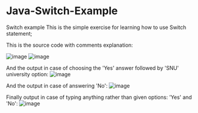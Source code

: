 # Java-Switch-Example
Switch example
This is the simple exercise for learning how to use Switch statement;

This is the source code with comments explanation:

![image](https://user-images.githubusercontent.com/24220136/200303218-7570af47-363e-44e0-8049-a5429fbc1c8d.png)
![image](https://user-images.githubusercontent.com/24220136/200303310-09551039-6716-44bb-95b6-ffdd8e2d8131.png)

And the output in case of choosing the 'Yes' answer followed by 'SNU' university option: ![image](https://user-images.githubusercontent.com/24220136/200303545-1c16eb39-cb33-49b2-8111-680ee085ba50.png)

And the output in case of answering 'No': ![image](https://user-images.githubusercontent.com/24220136/200303770-b270539c-b47c-4aec-a773-f2f184c68c3c.png)

Finally output in case of typing anything rather than given options: 'Yes' and 'No': ![image](https://user-images.githubusercontent.com/24220136/200303944-1ae42c91-5dbb-4b17-95ff-b9adfc914a39.png)

